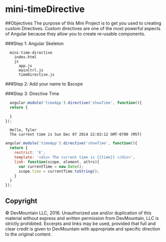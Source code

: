 mini-timeDirective
==================

##Objectives
The purpose of this Mini Project is to get you used to creating custom Directives. Custom directives are one of the most powerful aspects of Angular because they allow you to create re-usable components.

###Step 1: Angular Skeleton 
<!-- * Fork this repo, then clone your fork. -->
<!-- * Create the basics of your Angular application. Your file structure should look like this -->
```
  mini-time-directive
    index.html
    js
      app.js
      mainCtrl.js
      timeDirective.js
```
<!-- Remember to include ng-app in your html and call your module 'timeApp'. Also, remember to include the Angular CDN as a script in your HTML along with app.js, mainCtrl.js, and timeDirective.js. Go ahead and create your 'timeApp' module in your app.js file.  -->

###Step 2: Add your name to $scope
<!-- * Head over to your mainCtrl.js file and create a controller called mainCtrl then add a property on $scope called name and set it equal to your name. -->
<!-- * Head over to your index.html and add 'Hello, ' + whatever the name property on your controller is.  -->

###Step 3: Directive Time
<!-- * Below where it says 'Hello, ' + your $scope.name variable, add the following directive ```<show-time></show-time>``` -->
<!-- * This directive is going to display 'The current time is ' + whatever the current time is. Although this is a small example, think of the bigger picture here. Now we can throw in this ```<show-time></show-time>``` directive anywhere in our application without having to recreate code. -->
<!-- * Now it's time to actually build the directive. Double check that you're not getting any errors in your console before we move on. -->
<!-- * Head over to timeDirective.js -->
<!-- * Go ahead and create your module -->
<!-- * Now, add a directive property onto your app giving it a string, which represents  the name of your directive, call it 'showTime' as the first argument. The second argument is a callback function that will return an object. The skeleton of your directive should look something like this. -->
```javascript
  angular.module('timeApp').directive('showTime', function(){
  return {

  }
});
```
<!-- * Now what we want to do is give our directive certain properties. The first one is we want to make sure it's only used as an element, i.e., ```<show-time>```. You do this by setting ```restrict: 'E' ``` in the object that's being returned from the directives callback. -->
<!-- * The next property we want to give it is a template. This template is just an HTML string that will show wherever the directive is used. Add a property to the object being returned called 'template' whose value is ```<div> The current time is {{time}} </div>``` -->
<!-- * What we're going to do now is use the link method to get the current time, then update scope.time which will in turn update the template. -->
<!-- * Add a method onto your returned object called link. Remember, this link method is where you want to put all your DOM manipulation for JavaScript.  -->
<!-- * The link value usually takes three parameters. scope, element, and attrs. Add those as parameters now -->
<!-- * Now create a variable called currentTime and set it equal to ```new Date()```, which is just the current time. -->
<!-- * Now, add a property on scope called time which is equal to  ```currentTime.toString``` -->
<!-- * If you did everything right reload your index.html page and you should see something like -->
```
  Hello, Tyler
  The current time is Sun Dec 07 2014 22:03:12 GMT-0700 (MST)
```
<!-- * If you don't see that, check your console and start debugging. -->
<!-- * Your final timeDirective.js file should look like this -->
```javascript
angular.module('timeApp').directive('showTime', function(){
  return {
    restrict: 'E',
    template: '<div> The current time is {{time}} </div>',
    link: function(scope, element, attrs){
      var currentTime = new Date();
      scope.time = currentTime.toString();
    }
  }
});
```

## Copyright

© DevMountain LLC, 2016. Unauthorized use and/or duplication of this material without express and written permission from DevMountain, LLC is strictly prohibited. Excerpts and links may be used, provided that full and clear credit is given to DevMountain with appropriate and specific direction to the original content.
